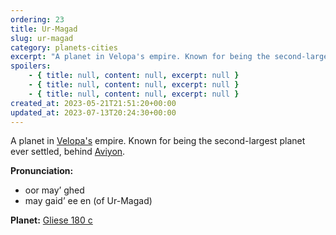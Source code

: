 ```yaml
---
ordering: 23
title: Ur-Magad
slug: ur-magad
category: planets-cities
excerpt: "A planet in Velopa's empire. Known for being the second-largest planet ever settled, behind Aviyon...."
spoilers:
    - { title: null, content: null, excerpt: null }
    - { title: null, content: null, excerpt: null }
    - { title: null, content: null, excerpt: null }
created_at: 2023-05-21T21:51:20+00:00
updated_at: 2023-07-13T20:24:30+00:00
---
```

A planet in [Velopa's](/category/planets-cities/velopa) empire. Known for being the second-largest planet ever settled, behind [Aviyon](/category/planets-cities/aviyon).

**Pronunciation:**
- oor may’ ghed
- may gaid’ ee en (of Ur-Magad)

**Planet:**
[Gliese 180 c](https://en.wikipedia.org/wiki/Gliese_180_c)